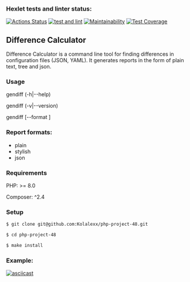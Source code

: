 ### Hexlet tests and linter status:
[![Actions Status](https://github.com/Kolalexx/php-project-48/workflows/hexlet-check/badge.svg)](https://github.com/Kolalexx/php-project-48/actions)
[![test and lint](https://github.com/Kolalexx/php-project-48/actions/workflows/testAndLint.yml/badge.svg)](https://github.com/Kolalexx/php-project-48/actions/workflows/testAndLint.yml)
[![Maintainability](https://api.codeclimate.com/v1/badges/ad0f0e9d7f2e961eb1e2/maintainability)](https://codeclimate.com/github/Kolalexx/php-project-48/maintainability)
[![Test Coverage](https://api.codeclimate.com/v1/badges/ad0f0e9d7f2e961eb1e2/test_coverage)](https://codeclimate.com/github/Kolalexx/php-project-48/test_coverage)

## Difference Calculator
Difference Calculator is a command line tool for finding differences in configuration files (JSON, YAML). It generates reports in the form of plain text, tree and json.

### Usage
  gendiff (-h|--help)
  
  gendiff (-v|--version)
  
  gendiff [--format <fmt>] <firstFile> <secondFile>
  
### Report formats:
<ul>
<li>plain
<li>stylish
<li>json
</ul>

### Requirements

PHP: >= 8.0

Composer: ^2.4

### Setup

```sh
$ git clone git@github.com:Kolalexx/php-project-48.git

$ cd php-project-48

$ make install
```

### Example:

[![asciicast](https://asciinema.org/a/D5IuDfYAxtecvyrCODnFmgtNm.svg)](https://asciinema.org/a/D5IuDfYAxtecvyrCODnFmgtNm)
